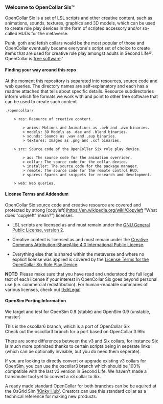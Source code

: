 ### Welcome to OpenCollar Six™

OpenCollar Six is a set of LSL scripts and other creative content, such as animations, sounds, textures, graphics and 3D models, which can be used to create role play devices in the form of scripted accessory and/or so-called HUDs for the metaverse.

Punk, goth and fetish collars would be the most popular of those and OpenCollar eventually became everyone's script set of choice to create items that are used for creative role play amongst adults in Second Life®. OpenCollar is [free software](http://www.gnu.org/philosophy/free-sw.html "What is free software?")."

#### Finding your way around this repo

At the moment this repository is separated into resources, source code and web queries. The directory names are self-explanatory and each has a readme attached that tells about specific details. Resource subdirectories inform which file formats we work with and point to other free software that can be used to create such content.

```
./opencollar/

    > res: Resource of creative content.

        > anims: Motions and Animations as .bvh and .avm binaries.
        > models: 3D Models as .dae and .blend binaries.
        > sounds: Sounds as .wav and .aup binaries.
        > textures: Images as .png and .xcf binaries.

    > src: Source code of the OpenCollar Six role play device.

        > ao: The source code for the animation overrider.
        > collar: The source code for the collar device.
        > installer: The source code for the package manager.
        > remote: The source code for the remote control HUD.
        > spares: Spares and snippets for research and development.

    > web: Web queries.
```

#### License Terms and Addendum

OpenCollar Six source code and creative resource are covered and protected by strong [copyleft](https://en.wikipedia.org/wiki/Copyleft "What does "copyleft" mean?") licenses.

* LSL scripts are licensed as and must remain under the [GNU General Public License, version 2](http://www.gnu.org/licenses/gpl-2.0).

* Creative content is licensed as and must remain under the [Creative Commons Attribution-ShareAlike 4.0 International Public License](https://creativecommons.org/licenses/by-sa/4.0/).

* Everything else that is shared within the metaverse and where no explicit license was applied is covered by the [License Terms for the OpenCollar Six Role Play Device](https://raw.githubusercontent.com/VirtualDisgrace/opencollar/master/LICENSE).

**NOTE:** Please make sure that you have read and understood the full legal text of each license if your interest in OpenCollar Six goes beyond personal use (i.e. commercial redistribution). For human-readable summaries of various licenses, check out [tl;drLegal](https://tldrlegal.com/)

#### OpenSim Porting Information

We target and test for OpenSim 0.8 (stable) and OpenSim 0.9 (unstable, master)

This is the oscollar6 branch, which is a port of OpenCollar Six  
Check out the oscollar3 branch for a port based on OpenCollar 3.99x

There are some differences between the v3 and Six collars, for instance Six is much more optimized thanks to certain scripts being in seperate links (which can be optionally invisible, but you do need them seperate).

If you are looking to directly convert or upgrade existing v3 collars for OpenSim, you can use the oscollar3 branch which should be 100% compatible with the last v3 version in Second Life. We haven't made a transmuter tool yet to convert a v3 collar to Six.

A ready made standard OpenCollar for both branches can be be aquired at the OsGrid Sim ['Kinky Hub'](http://opensimworld.com/hop/77066-Kinky-Hub). Creators can use this standard collar as a technical reference for making new products.
